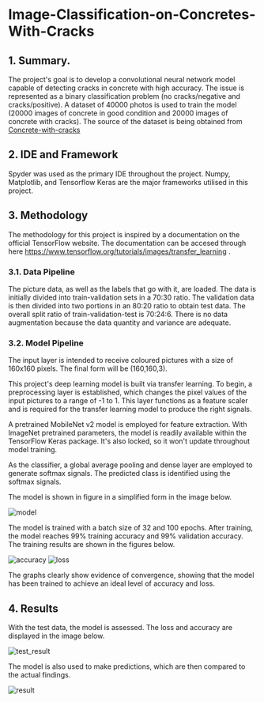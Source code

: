 # Image-Classification-on-Concretes-With-Cracks

## 1. Summary.
The project's goal is to develop a convolutional neural network model capable of detecting cracks in concrete with high accuracy. The issue is represented as a binary classification problem (no cracks/negative and cracks/positive). A dataset of 40000 photos is used to train the model (20000 images of concrete in good condition and 20000 images of concrete with cracks). The source of the dataset is being obtained from [Concrete-with-cracks](https://data.mendeley.com/datasets/5y9wdsg2zt/2)

## 2. IDE and Framework
Spyder was used as the primary IDE throughout the project. Numpy, Matplotlib, and Tensorflow Keras are the major frameworks utilised in this project.

## 3. Methodology
The methodology for this project is inspired by a documentation on the official TensorFlow website. The documentation can be accesed through here https://www.tensorflow.org/tutorials/images/transfer_learning .

### 3.1. Data Pipeline
The picture data, as well as the labels that go with it, are loaded. The data is initially divided into train-validation sets in a 70:30 ratio. The validation data is then divided into two portions in an 80:20 ratio to obtain test data. The overall split ratio of train-validation-test is 70:24:6. There is no data augmentation because the data quantity and variance are adequate.

### 3.2. Model Pipeline
The input layer is intended to receive coloured pictures with a size of 160x160 pixels. The final form will be (160,160,3).

This project's deep learning model is built via transfer learning. To begin, a preprocessing layer is established, which changes the pixel values of the input pictures to a range of -1 to 1. This layer functions as a feature scaler and is required for the transfer learning model to produce the right signals.

A pretrained MobileNet v2 model is employed for feature extraction. With ImageNet pretrained parameters, the model is readily available within the TensorFlow Keras package. It's also locked, so it won't update throughout model training.

As the classifier, a global average pooling and dense layer are employed to generate softmax signals. The predicted class is identified using the softmax signals.

The model is shown in figure in a simplified form in the image below.

![model](https://user-images.githubusercontent.com/108482217/176982854-25238b54-99bb-4e2e-8fab-ef3f425a1d7f.png)

The model is trained with a batch size of 32 and 100 epochs. After training, the model reaches 99% training accuracy and 99% validation accuracy. The training results are shown in the figures below.

![accuracy](https://user-images.githubusercontent.com/108482217/176982864-39aac877-9499-453d-8cdb-92ba6a537a9a.png)
![loss](https://user-images.githubusercontent.com/108482217/176982870-70f8933f-ed61-41bf-a66b-79d267674ba8.png)

The graphs clearly show evidence of convergence, showing that the model has been trained to achieve an ideal level of accuracy and loss.

## 4. Results
With the test data, the model is assessed. The loss and accuracy are displayed in the image below.

![test_result](https://user-images.githubusercontent.com/108482217/176982907-44420a50-773e-4360-a33e-35b1e3cc0fa5.png)

The model is also used to make predictions, which are then compared to the actual findings.

![result](https://user-images.githubusercontent.com/108482217/176982914-e37335b5-6350-43fa-8505-3e5b257ef611.png)
